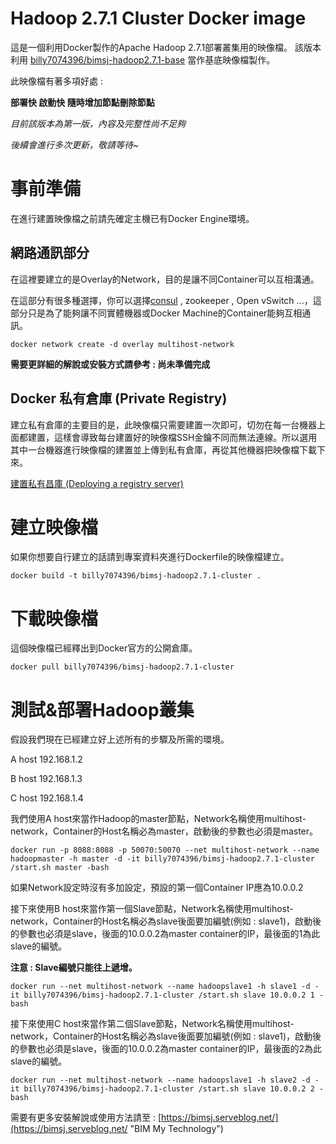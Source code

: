 # Hadoop 2.7.1 Cluster Docker image
這是一個利用Docker製作的Apache Hadoop 2.7.1部署叢集用的映像檔。
該版本利用 [billy7074396/bimsj-hadoop2.7.1-base](https://github.com/billy7074396/bimsj-hadoop2.7.1-base "billy7074396/bimsj-hadoop2.7.1-base") 當作基底映像檔製作。

此映像檔有著多項好處 : 

__部署快 啟動快 隨時增加節點刪除節點__

*目前該版本為第一版，內容及完整性尚不足夠*

*後續會進行多次更新，敬請等待~*

# 事前準備
在進行建置映像檔之前請先確定主機已有Docker Engine環境。

## 網路通訊部分

在這裡要建立的是Overlay的Network，目的是讓不同Container可以互相溝通。

在這部分有很多種選擇，你可以選擇[consul](https://docs.docker.com/engine/userguide/networking/get-started-overlay/ "consul") , zookeeper , Open vSwitch ...，這部分只是為了能夠讓不同實體機器或Docker Machine的Container能夠互相通訊。

```
docker network create -d overlay multihost-network 
```

__需要更詳細的解說或安裝方式請參考 : 尚未準備完成__

## Docker 私有倉庫 (Private Registry)

建立私有倉庫的主要目的是，此映像檔只需要建置一次即可，切勿在每一台機器上面都建置，這樣會導致每台建置好的映像檔SSH金鑰不同而無法連線。所以選用其中一台機器進行映像檔的建置並上傳到私有倉庫，再從其他機器把映像檔下載下來。

[建置私有昌庫 (Deploying a registry server)](https://docs.docker.com/registry/deploying/ "Deploying a registry server")

# 建立映像檔
如果你想要自行建立的話請到專案資料夾進行Dockerfile的映像檔建立。
```
docker build -t billy7074396/bimsj-hadoop2.7.1-cluster .
```

# 下載映像檔
這個映像檔已經釋出到Docker官方的公開倉庫。
```
docker pull billy7074396/bimsj-hadoop2.7.1-cluster
```

# 測試&部署Hadoop叢集

假設我們現在已經建立好上述所有的步驟及所需的環境。

A host 192.168.1.2

B host 192.168.1.3

C host 192.168.1.4

我們使用A host來當作Hadoop的master節點，Network名稱使用multihost-network，Container的Host名稱必為master，啟動後的參數也必須是master。
```
docker run -p 8088:8088 -p 50070:50070 --net multihost-network --name hadoopmaster -h master -d -it billy7074396/bimsj-hadoop2.7.1-cluster /start.sh master -bash
```
如果Network設定時沒有多加設定，預設的第一個Container IP應為10.0.0.2

接下來使用B host來當作第一個Slave節點，Network名稱使用multihost-network，Container的Host名稱必為slave後面要加編號(例如 : slave1)，啟動後的參數也必須是slave，後面的10.0.0.2為master container的IP，最後面的1為此slave的編號。

__注意 : Slave編號只能往上遞增。__

```
docker run --net multihost-network --name hadoopslave1 -h slave1 -d -it billy7074396/bimsj-hadoop2.7.1-cluster /start.sh slave 10.0.0.2 1 -bash
```
接下來使用C host來當作第二個Slave節點，Network名稱使用multihost-network，Container的Host名稱必為slave後面要加編號(例如 : slave1)，啟動後的參數也必須是slave，後面的10.0.0.2為master container的IP，最後面的2為此slave的編號。
```
docker run --net multihost-network --name hadoopslave1 -h slave2 -d -it billy7074396/bimsj-hadoop2.7.1-cluster /start.sh slave 10.0.0.2 2 -bash
```

需要有更多安裝解說或使用方法請至 : [https://bimsj.serveblog.net/](https://bimsj.serveblog.net/ "BIM My Technology")
